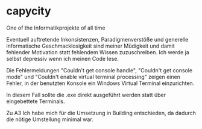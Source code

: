 # capycity
One of the Informatikprojekte of all time

Eventuell auftretende Inkonsistenzen, Paradigmenverstöße und generelle informatische Geschmacklosigkeit sind meiner Müdigkeit und damit fehlender Motivation statt fehlendem Wissen zuzuschreiben. Ich werde ja selbst depressiv wenn ich meinen Code lese.

Die Fehlermeldungen "Couldn't get console handle", "Couldn't get console mode" und "Couldn't enable virtual terminal processing"
zeigen einen Fehler, in der benutzten Konsole ein Windows Virtual Terminal einzurichten.

In diesem Fall sollte die .exe direkt ausgeführt werden statt über eingebettete Terminals.

Zu A3
Ich habe mich für die Umsetzung in Building entschieden, da dadurch die nötige Umstellung minimal war.

